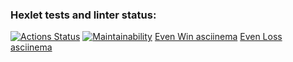 ### Hexlet tests and linter status:
[![Actions Status](https://github.com/aleksandr-pronichev/java-project-61/actions/workflows/hexlet-check.yml/badge.svg)](https://github.com/aleksandr-pronichev/java-project-61/actions)
[![Maintainability](https://api.codeclimate.com/v1/badges/71de738da0be378eb55e/maintainability)](https://codeclimate.com/github/aleksandr-pronichev/java-project-61/maintainability)
[Even Win asciinema](https://asciinema.org/a/ylky9EZ8o86E812RR3G1bjgXu)
[Even Loss asciinema](https://asciinema.org/a/3u4cu6qKM7NrWQSarXdV05UJR)
